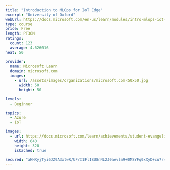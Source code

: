```yaml
---
title: "Introduction to MLOps for IoT Edge"
excerpt: "University of Oxford"
webUrl: https://docs.microsoft.com/en-us/learn/modules/intro-mlops-iot-edge/
type: course
price: Free
length: PT36M
ratings:
  count: 123
  average: 4.626016
heat: 50

provider:
  name: Microsoft Learn
  domain: microsoft.com
  images:
    - url: /assets/images/organizations/microsoft.com-50x50.jpg
      width: 50
      height: 50

levels:
  - Beginner

topics:
  - Azure
  - IoT

images:
  - url: https://docs.microsoft.com/learn/achievements/student-evangelism/introduction-to-mlops-iot-edge-social.png
    width: 640
    height: 320
    isCached: true

secured: "aHHXyjTyi6JZ9A3xtwR/UF/I1FlIBU8nNL2J0aevlm9+0MSYFq0xXyD+cu7r49c7h+/4Le8fsQrlvrB5Jlvby0NNlk/bMhJPdwkbIRiDBUL85SoHlZGwbJfv/smIMcPprUJMzT+3/bSvwdPROJpS66JQVtDF50Xt7aiCir4cbg9aNmbRRZcGf1pPoK+D6uhAuK/wuT5IHK8RuIMLd+gMcl1hxdYd0E2vccHMEXi29PK9LdnjxrHT7PlBLsmSGjBo8s5kOP5NVfJuZ0+xLExghFTD4zeZwx74OoS9syngTU4PSAGhuv+kxFo0qx+bwMEzjmBidCIKyTjRX3QbO9IDZ0ULXFcgAcoTrQi/96yrf9JuqPKvSq/r9BJKQq4JPcxPjKkMJ7MvGAed0vDIUPEyb6MM7oatyUkjMY+S76XKMK0=;KpxNLyuR6eiLrakkQeGLoQ=="
---
```


